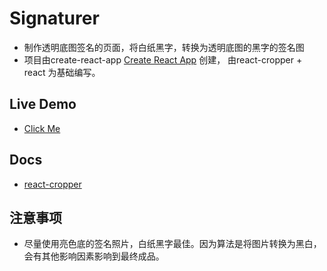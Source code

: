 # Signaturer 
- 制作透明底图签名的页面，将白纸黑字，转换为透明底图的黑字的签名图
- 项目由create-react-app  [Create React App](https://github.com/facebook/create-react-app) 创建， 由react-cropper + react 为基础编写。

## Live Demo
- [Click Me](https://blogs.wanntonn.fun/signaturer/)
## Docs
- [react-cropper](https://github.com/react-cropper/react-cropper)

## 注意事项
- 尽量使用亮色底的签名照片，白纸黑字最佳。因为算法是将图片转换为黑白，会有其他影响因素影响到最终成品。

